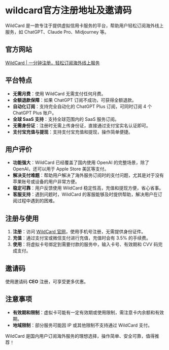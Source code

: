 # wildcard官方注册地址及邀请码

WildCard 是一款专注于提供虚拟信用卡服务的平台，帮助用户轻松订阅海外线上服务，如 ChatGPT、Claude Pro、Midjourney 等。

## 官方网站

[WildCard | 一分钟注册，轻松订阅海外线上服务](https://bewildcard.com/i/CEO)

## 平台特点

- **无需月费**：使用 WildCard 无需支付任何月费。
- **全额退款保障**：如果 ChatGPT 订阅不成功，可获得全额退款。
- **自动化订阅**：支持完全自动化的 ChatGPT Plus 订阅，可同时订阅 4 个 ChatGPT Plus 账户。
- **全球 SaaS 支持**：支持全球范围内的 SaaS 服务订阅。
- **无需身份证**：注册时无需上传身份证，直接通过支付宝实名认证即可。
- **支付宝充值与提现**：支持支付宝充值和提现，操作简单便捷。

## 用户评价

- **功能强大**：WildCard 已经覆盖了国内使用 OpenAI 的完整场景，除了 OpenAI，还可以用于 Apple Store 美区等支付。
- **解决支付难题**：帮助用户解决了海外服务订阅时的支付问题，尤其是对于没有苹果账号或设备的用户非常方便。
- **稳定可靠**：用户反馈使用 WildCard 稳定性高，充值和提现方便，省心省事。
- **客服支持**：遇到问题时，WildCard 的客服能够及时提供帮助，解决用户在订阅过程中遇到的困难。

## 注册与使用

1. **注册**：访问 [WildCard 官网](https://bewildcard.com/i/CEO)，使用手机号注册，无需提供身份证件。
2. **充值**：通过支付宝或微信支付进行充值，充值时会有 3.5% 的手续费。
3. **使用**：将虚拟卡号绑定到需要付款的服务中，输入卡号、有效期和 CVV 码完成支付。

## 邀请码

使用邀请码 **CEO** 注册，可享受更多优惠。

## 注意事项

- **有效期和限制**：虚拟卡可能有一定有效期或使用限制，需注意卡内余额和有效期。
- **地域限制**：部分服务可能因 IP 或其他限制不支持通过 WildCard 支付。

WildCard 是国内用户订阅海外服务的理想选择，操作简单、安全可靠，值得推荐！
